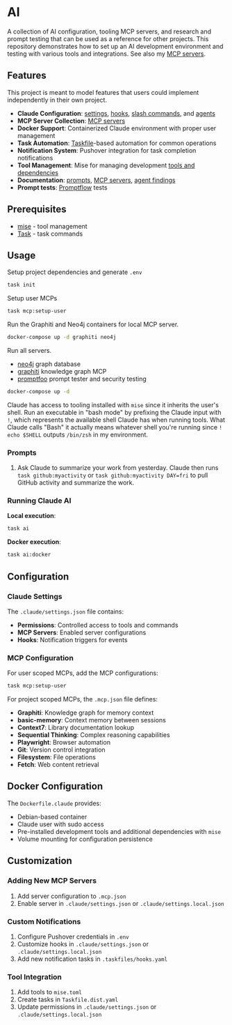 # AI

A collection of AI configuration, tooling MCP servers, and research and prompt testing that can be used as a reference for other projects. This repository demonstrates how to set up an AI development environment and testing with various tools and integrations. See also my [MCP servers](https://github.com/brettinternet/mcp).

## Features

This project is meant to model features that users could implement independently in their own project.

- **Claude Configuration**: [settings](./claude), [hooks](.taskfiles/hooks.yaml), [slash commands](./.claude/commands), and [agents](./.claude/agents)
- **MCP Server Collection**: [MCP servers](./.mcp.json)
- **Docker Support**: Containerized Claude environment with proper user management
- **Task Automation**: [Taskfile](./.taskfiles)-based automation for common operations
- **Notification System**: Pushover integration for task completion notifications
- **Tool Management**: Mise for managing development [tools and dependencies](./mise.toml)
- **Documentation**: [prompts](./docs/prompts.md), [MCP servers](./docs/mcp.md), [agent findings](./docs/claude.md)
- **Prompt tests**: [Promptflow](./promptflow) tests

## Prerequisites

- [mise](https://mise.jdx.dev/) - tool management
- [Task](https://taskfile.dev/) - task commands

## Usage

Setup project dependencies and generate `.env`

```sh
task init
```

Setup user MCPs

```sh
task mcp:setup-user
```

Run the Graphiti and Neo4j containers for local MCP server.

```sh
docker-compose up -d graphiti neo4j
```

Run all servers.

- [neo4j](https://github.com/neo4j/neo4j) graph database
- [graphiti](https://github.com/getzep/graphiti) knowledge graph MCP
- [promptfoo](https://github.com/promptfoo/promptfoo) prompt tester and security testing

```sh
docker-compose up -d
```

Claude has access to tooling installed with `mise` since it inherits the user's shell. Run an executable in "bash mode" by prefixing the Claude input with `!`, which represents the available shell Claude has when running tools. What Claude calls "Bash" it actually means whatever shell you're running since `! echo $SHELL` outputs `/bin/zsh` in my environment.

### Prompts

1. Ask Claude to summarize your work from yesterday. Claude then runs `task github:myactivity` or `task github:myactivity DAY=fri` to pull GitHub activity and summarize the work.

### Running Claude AI

**Local execution**:

```sh
task ai
```

**Docker execution**:

```sh
task ai:docker
```

## Configuration

### Claude Settings

The `.claude/settings.json` file contains:

-   **Permissions**: Controlled access to tools and commands
-   **MCP Servers**: Enabled server configurations
-   **Hooks**: Notification triggers for events

### MCP Configuration

For user scoped MCPs, add the MCP configurations:

```sh
task mcp:setup-user
```

For project scoped MCPs, the `.mcp.json` file defines:

- **Graphiti**: Knowledge graph for memory context
- **basic-memory**: Context memory between sessions
- **Context7**: Library documentation lookup
- **Sequential Thinking**: Complex reasoning capabilities
- **Playwright**: Browser automation
- **Git**: Version control integration
- **Filesystem**: File operations
- **Fetch**: Web content retrieval

## Docker Configuration

The `Dockerfile.claude` provides:

- Debian-based container
- Claude user with sudo access
- Pre-installed development tools and additional dependencies with `mise`
- Volume mounting for configuration persistence

## Customization

### Adding New MCP Servers

1. Add server configuration to `.mcp.json`
1. Enable server in `.claude/settings.json` or `.claude/settings.local.json`

### Custom Notifications

1. Configure Pushover credentials in `.env`
1. Customize hooks in `.claude/settings.json` or `.claude/settings.local.json`
1. Add new notification tasks in `.taskfiles/hooks.yaml`

### Tool Integration

1. Add tools to `mise.toml`
1. Create tasks in `Taskfile.dist.yaml`
1. Update permissions in `.claude/settings.json` or `.claude/settings.local.json`
